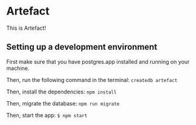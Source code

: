 # Artefact

This is Artefact!

## Setting up a development environment

First make sure that you have postgres.app installed and running on your machine.

Then, run the following command in the terminal:
`createdb artefact`

Then, install the dependencies:
`npm install`

Then, migrate the database:
`npm run migrate`

Then, start the app:
`$ npm start`
